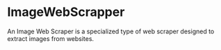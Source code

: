 # ImageWebScrapper
An Image Web Scraper is a specialized type of web scraper designed to extract images from websites.
